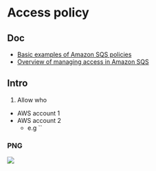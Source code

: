 # Access policy

## Doc
* [Basic examples of Amazon SQS policies](https://docs.aws.amazon.com/AWSSimpleQueueService/latest/SQSDeveloperGuide/sqs-basic-examples-of-sqs-policies.html)
* [Overview of managing access in Amazon SQS](https://docs.aws.amazon.com/AWSSimpleQueueService/latest/SQSDeveloperGuide/sqs-overview-of-managing-access.html)

## Intro
1) Allow who
  * AWS account 1
  * AWS account 2
    * e.g ``

### PNG
[<img src="https://i.imgur.com/e3LGilM.png">](https://i.imgur.com/e3LGilM.png)
